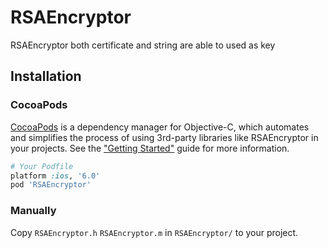 # RSAEncryptor
RSAEncryptor both certificate and string are able to used as key

## Installation

### CocoaPods

[CocoaPods](http://cocoapods.org) is a dependency manager for Objective-C, which automates and simplifies the process of using 3rd-party libraries like RSAEncryptor in your projects. See the ["Getting Started"](https://guides.cocoapods.org/using/getting-started.html) guide for more information.

```ruby
# Your Podfile
platform :ios, '6.0'
pod 'RSAEncryptor'
```

### Manually

Copy `RSAEncryptor.h` `RSAEncryptor.m` in `RSAEncryptor/` to your project.
